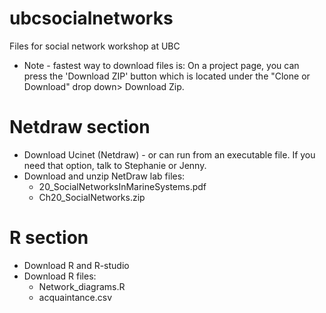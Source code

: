 # ubcsocialnetworks
Files for social network workshop at UBC

* Note - fastest way to download files is: On a project page, you can press the 'Download ZIP' button which is located under the "Clone or Download" drop down> Download Zip.

# Netdraw section
* Download Ucinet (Netdraw) - or can run from an executable file. If you need that option, talk to Stephanie or Jenny.
* Download and unzip NetDraw lab files:
    * 20_SocialNetworksInMarineSystems.pdf
    * Ch20_SocialNetworks.zip

# R section
* Download R and R-studio
* Download R files:
  * Network_diagrams.R
  * acquaintance.csv


